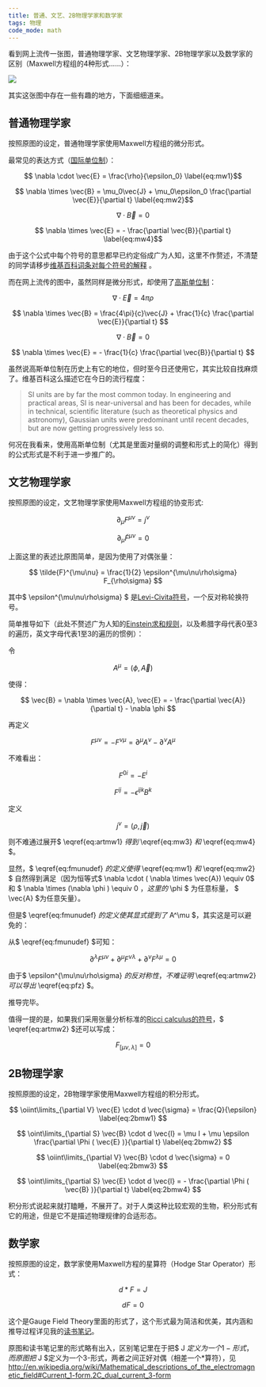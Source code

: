 ```yaml
---
title: 普通、文艺、2B物理学家和数学家
tags: 物理
code_mode: math
---
```


看到网上流传一张图，普通物理学家、文艺物理学家、2B物理学家以及数学家的区别（Maxwell方程组的4种形式……）：

![](different-style-of-physicist.jpg)

其实这张图中存在一些有趣的地方，下面细细道来。

普通物理学家
-------------

按照原图的设定，普通物理学家使用Maxwell方程组的微分形式。

最常见的表达方式（[国际单位制](http://en.wikipedia.org/wiki/International_System_of_Units)）：

$$ \nabla \cdot \vec{E} = \frac{\rho}{\epsilon_0} \label{eq:mw1}$$

$$ \nabla \times \vec{B} = \mu_0\vec{J} + \mu_0\epsilon_0 \frac{\partial \vec{E}}{\partial t} \label{eq:mw2}$$

$$ \nabla \cdot \vec{B} = 0 \label{eq:mw3}$$

$$ \nabla \times \vec{E} = - \frac{\partial \vec{B}}{\partial t} \label{eq:mw4}$$

由于这个公式中每个符号的意思都早已约定俗成广为人知，这里不作赘述，不清楚的同学请移步[维基百科词条对每个符号的解释](http://en.wikipedia.org/wiki/Maxwell's_equations#Table_of_terms_used_in_Maxwell.27s_equations) 。

而在网上流传的图中，虽然同样是微分形式，却使用了[高斯单位制](http://en.wikipedia.org/wiki/Gaussian_units)：

$$ \nabla \cdot \vec{E} = 4 \pi \rho $$

$$ \nabla \times \vec{B} = \frac{4\pi}{c}\vec{J} + \frac{1}{c}  \frac{\partial \vec{E}}{\partial t} $$

$$ \nabla \cdot \vec{B} = 0 $$

$$ \nabla \times \vec{E} = - \frac{1}{c} \frac{\partial \vec{B}}{\partial t} $$

虽然说高斯单位制在历史上有它的地位，但时至今日还使用它，其实比较自找麻烦了。维基百科这么描述它在今日的流行程度：

> SI units are by far the most common today. In engineering and practical areas, SI is near-universal and has been for decades, while in technical, scientific literature (such as theoretical physics and astronomy), Gaussian units were predominant until recent decades, but are now getting progressively less so.

何况在我看来，使用高斯单位制（尤其是里面对量纲的调整和形式上的简化）得到的公式形式是不利于进一步推广的。

文艺物理学家
-------------

按照原图的设定，文艺物理学家使用Maxwell方程组的协变形式:

$$ \partial_\mu F^{\mu\nu} = j^\nu \label{eq:artmw1} $$

$$ \partial_\mu \tilde{F}^{\mu\nu} = 0 \label{eq:artmw2} $$

上面这里的表述比原图简单，是因为使用了对偶张量：

$$ \tilde{F}^{\mu\nu} = \frac{1}{2} \epsilon^{\mu\nu\rho\sigma} F_{\rho\sigma} $$

其中$ \epsilon^{\mu\nu\rho\sigma} $ 是[Levi-Civita符号](http://en.wikipedia.org/wiki/Levi-Civita_symbol)，一个反对称轮换符号。

简单推导如下（此处不赘述广为人知的[Einstein求和规则](http://en.wikipedia.org/wiki/Einstein_notation)，以及希腊字母代表0至3的遍历，英文字母代表1至3的遍历的惯例）：

令

$$ A^\mu = (\phi, \vec{A}) $$

使得：

$$ \vec{B} = \nabla \times \vec{A}, \vec{E} = - \frac{\partial \vec{A}}{\partial t} - \nabla \phi $$

再定义

$$ F^{\mu\nu} = - F^{\nu\mu} = \partial^\mu A^\nu - \partial^\nu A^\mu \label{eq:fmunudef} $$

不难看出：

$$ F^{0i} = - E^i $$

$$ F^{ij} = - \epsilon^{ijk} B^k $$

定义

$$ j^\nu = (\rho, \vec{j}) $$

则不难通过展开$ \eqref{eq:artmw1} $得到$ \eqref{eq:mw3} $和$ \eqref{eq:mw4} $。

显然，$ \eqref{eq:fmunudef} $的定义使得$ \eqref{eq:mw1} $和$ \eqref{eq:mw2} $ 自然得到满足（因为恒等式$ \nabla \cdot ( \nabla \times \vec{A}) \equiv 0$ 和 $ \nabla \times (\nabla \phi ) \equiv 0 $， 这里的$ \phi $ 为任意标量， $ \vec{A} $为任意矢量）。

但是$ \eqref{eq:fmunudef} $的定义使其显式提到了$ A^\mu $，其实这是可以避免的：

从$ \eqref{eq:fmunudef} $可知：

$$ \partial^\lambda F^{\mu\nu} + \partial^\mu F^{\nu\lambda} + \partial^\nu F^{\lambda\mu} = 0 \label{eq:pfz} $$

由于$ \epsilon^{\mu\nu\rho\sigma} $的反对称性，不难证明$ \eqref{eq:artmw2} $可以导出$ \eqref{eq:pfz} $。

推导完毕。

值得一提的是，如果我们采用张量分析标准的[Ricci calculus的符号](http://en.wikipedia.org/wiki/Ricci_calculus)，$ \eqref{eq:artmw2} $还可以写成：

$$ F_{[\mu\nu,\lambda]} = 0 $$

2B物理学家
-------------

按照原图的设定，2B物理学家使用Maxwell方程组的积分形式。

$$ \oiint\limits_{\partial V} \vec{E} \cdot d \vec{\sigma} = \frac{Q}{\epsilon} \label{eq:2bmw1} $$

$$ \oint\limits_{\partial S} \vec{B} \cdot d \vec{l} = \mu I + \mu \epsilon \frac{\partial \Phi ( \vec{E} )}{\partial t} \label{eq:2bmw2} $$

$$ \oiint\limits_{\partial V} \vec{B} \cdot d \vec{\sigma} = 0 \label{eq:2bmw3} $$

$$ \oint\limits_{\partial S} \vec{E} \cdot d \vec{l} = - \frac{\partial \Phi ( \vec{B} )}{\partial t} \label{eq:2bmw4} $$

积分形式说起来就打瞌睡，不展开了。对于人类这种比较宏观的生物，积分形式有它的用途，但是它不是描述物理规律的合适形态。

数学家
--------

按照原图的设定，数学家使用Maxwell方程的星算符（Hodge Star Operator）形式：


$$ d * F = J \label{eq:mathmw1} $$

$$ d F = 0  \label{eq:mathmw2} $$


这个是Gauge Field Theory里面的形式了，这个形式最为简洁和优美，其内涵和推导过程详见我的[读书笔记](../../../2011/04/13/notes-on-gauge-theories-knots-and-gravity.html)。

原图和读书笔记里的形式略有出入，区别笔记里在于把$ J $定义为一个1-形式，而原图把$ J $定义为一个3-形式，两者之间正好对偶（相差一个*算符），见 http://en.wikipedia.org/wiki/Mathematical_descriptions_of_the_electromagnetic_field#Current_1-form.2C_dual_current_3-form
